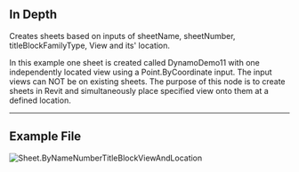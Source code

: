 ## In Depth
Creates sheets based on inputs of sheetName, sheetNumber, titleBlockFamilyType, View and its' location.

In this example one sheet is created called DynamoDemo11 with one independently located view using a Point.ByCoordinate input.  The input views can NOT be on existing sheets.  The purpose of this node is to create sheets in Revit and simultaneously place specified view onto them at a defined location.

___
## Example File

![Sheet.ByNameNumberTitleBlockViewAndLocation](./Revit.Elements.Views.Sheet.ByNameNumberTitleBlockViewAndLocation_img.jpg)